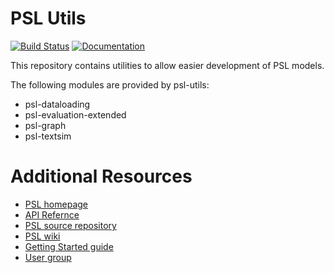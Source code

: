 PSL Utils
===

[![Build Status](https://travis-ci.org/linqs/psl-utils.svg?branch=master)](https://travis-ci.org/linqs/psl-utils)
[![Documentation](https://img.shields.io/badge/docs-stable-brightgreen.svg)](https://linqs-data.soe.ucsc.edu/psl-docs/docs/psl-utils/master-head/index.html)

This repository contains utilities to allow easier development of PSL models.

The following modules are provided by psl-utils:
 - psl-dataloading
 - psl-evaluation-extended
 - psl-graph
 - psl-textsim

Additional Resources
====================

- [PSL homepage](http://psl.linqs.org)
- [API Refernce](https://linqs-data.soe.ucsc.edu/psl-docs/)
- [PSL source repository](https://github.com/linqs/psl)
- [PSL wiki](https://github.com/linqs/psl/wiki)
- [Getting Started guide](https://github.com/linqs/psl/wiki/Core-Topics)
- [User group](https://groups.google.com/forum/#!forum/psl-users)
